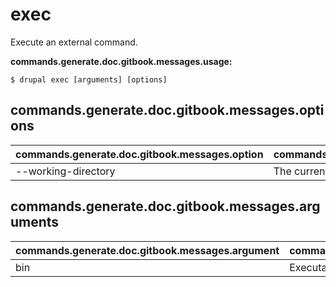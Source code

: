 # exec
Execute an external command.

**commands.generate.doc.gitbook.messages.usage:**
```
$ drupal exec [arguments] [options]
```

## commands.generate.doc.gitbook.messages.options
commands.generate.doc.gitbook.messages.option | commands.generate.doc.gitbook.messages.details
-------|-------------
--working-directory | The current working directory.

## commands.generate.doc.gitbook.messages.arguments
commands.generate.doc.gitbook.messages.argument | commands.generate.doc.gitbook.messages.details
---------|-------------
bin | Executable command.
